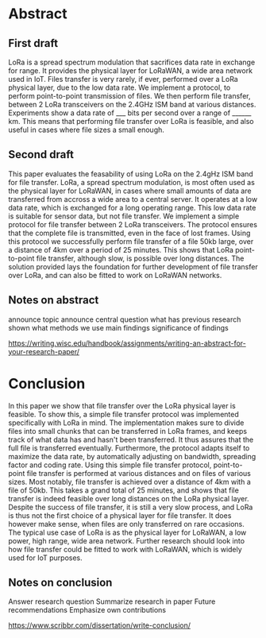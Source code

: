 # Abstract

## First draft

LoRa is a spread spectrum modulation that sacrifices data rate in exchange for range. It provides the physical layer for LoRaWAN, a wide area network used in IoT. 
Files transfer is very rarely, if ever, performed over a LoRa physical layer, due to the low data rate. 
We implement a protocol, to perform point-to-point transmission of files. We then perform file transfer, between 2 LoRa transceivers on the 2.4GHz ISM band at various distances. Experiments show a data rate of ___ bits per second over a range of ______ km.
This means that performing file transfer over LoRa is feasible, and also useful in cases where file sizes a small enough.

## Second draft

This paper evaluates the feasability of using LoRa on the 2.4gHz ISM band for file transfer. LoRa, a spread spectrum modulation, is most often used as the physical layer for LoRaWAN, in cases where small amounts of data are transferred from accross a wide area to a central server. It operates at a low data rate, which is exchanged for a long operating range. This low data rate is suitable for sensor data, but not file transfer.
We implement a simple protocol for file transfer between 2 LoRa transceivers. The protocol ensures that the complete file is transmitted, even in the face of lost frames. Using this protocol we successfully perform file transfer of a file 50kb large, over a distance of 4km over a period of 25 minutes. 
This shows that LoRa point-to-point file transfer, although slow, is possible over long distances. The solution provided lays the foundation for further development of file transfer over LoRa, and can also be fitted to work on LoRaWAN networks.


## Notes on abstract

announce topic
announce central question
what has previous research shown
what methods we use
main findings
significance of findings

https://writing.wisc.edu/handbook/assignments/writing-an-abstract-for-your-research-paper/


# Conclusion

In this paper we show that file transfer over the LoRa physical layer is feasible. 
To show this, a simple file transfer protocol was implemented specifically with LoRa in mind. The implementation makes sure to divide files into small chunks that can be transferred in LoRa frames, and keeps track of what data has and hasn't been transferred. It thus assures that the full file is transferred eventually.
Furthermore, the protocol adapts itself to maximize the data rate, by automatically adjusting on bandwidth, spreading factor and coding rate.
Using this simple file transfer protocol, point-to-point file transfer is performed at various distances and on files of various sizes. Most notably, file transfer is achieved over a distance of 4km with a file of 50kb. This takes a grand total of 25 minutes, and shows that file transfer is indeed feasible over long distances on the LoRa physical layer. 
Despite the success of file transfer, it is still a very slow process, and LoRa is thus not the first choice of a physical layer for file transfer. It does however make sense, when files are only transferred on rare occasions. 
The typical use case of LoRa is as the physical layer for LoRaWAN, a low power, high range, wide area network. Further research should look into how file transfer could be fitted to work with LoRaWAN, which is widely used for IoT purposes. 

## Notes on conclusion

Answer research question
Summarize research in paper
Future recommendations
Emphasize own contributions

https://www.scribbr.com/dissertation/write-conclusion/



